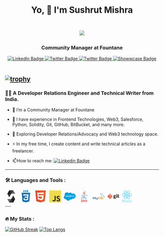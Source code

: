 <h1 align="center"> Yo, 👋 I'm Sushrut Mishra<h1> 
  
<div id="header" align="center">
  <img src="https://media.giphy.com/media/M9gbBd9nbDrOTu1Mqx/giphy.gif" width="100"/>
</div>

<h3 align="center">Community Manager at Fountane</h3>
  
<div id="badges" align="center">
  <a href="https://linkedin.com/in/sushrutkm">
  <img src="https://img.shields.io/badge/LinkedIn-blue?style=for-the-badge&logo=linkedin&logoColor=white" alt="LinkedIn Badge"/>
  </a>
  <a href="https://twitter.com/sushrutkm">
  <img src="https://img.shields.io/badge/Twitter-blue?style=for-the-badge&logo=twitter&logoColor=white" alt="Twitter Badge"/>
  </a>
  <a href="https://sushrutkm.hashnode.dev/">
  <img src="https://img.shields.io/badge/Hashnode-blue?style=for-the-badge&logo=Hashnode&logoColor=white" alt="Twitter Badge"/>
  </a>
  <a href="https://www.showwcase.com/sushrutm">
  <img src="https://img.shields.io/badge/Showwcase-blue?style=for-the-badge&logo=showwcase&logoColor=white" alt="Showwcase Badge"/>
  </a>
</div>

<div id="badges" align="center">
<img src="https://komarev.com/ghpvc/?username=your-github-username&style=flat-square&color=blue" alt=""/>
</div>

[![trophy](https://github-profile-trophy.vercel.app/?username=ryo-ma)](https://github.com/sushrutmishra27/github-profile-trophy)
---

### :man_technologist: A Developer Relations Engineer and Technical Writer from India.
- :telescope: I’m a Community Manager at Fountane 
  
- 📇 I have experience in Frontend Technologies, Web3, Salesforce, Python, Solidity, Git, GitHub, BitBucket, and many more.

- :seedling: Exploring Developer Relations/Advocacy and Web3 technology space.

- :zap: In my free time, I create content and write technical articles as a freelancer.

- :mailbox:How to reach me: [![Linkedin Badge](https://img.shields.io/badge/Sushrut-Hi-red)](https://sushrut.carrd.co)
  
---

### :hammer_and_wrench: Languages and Tools :
<div>
  <img src="https://github.com/devicons/devicon/blob/master/icons/solidity/solidity-original.svg" title="JavaScript" alt="JavaScript" width="40" height="40"/>&nbsp;
  <img src="https://github.com/devicons/devicon/blob/master/icons/css3/css3-plain-wordmark.svg"  title="CSS3" alt="CSS" width="40" height="40"/>&nbsp;
  <img src="https://github.com/devicons/devicon/blob/master/icons/html5/html5-original.svg" title="HTML5" alt="HTML" width="40" height="40"/>&nbsp;
  <img src="https://github.com/devicons/devicon/blob/master/icons/javascript/javascript-original.svg" title="JavaScript" alt="JavaScript" width="40" height="40"/>&nbsp;
  <img src="https://github.com/devicons/devicon/blob/master/icons/salesforce/salesforce-original.svg" title="React" alt="React" width="40" height="40"/>&nbsp;
  <img src="https://github.com/devicons/devicon/blob/master/icons/java/java-original-wordmark.svg" title="Java" alt="Java" width="40" height="40"/>&nbsp;
  <img src="https://github.com/devicons/devicon/blob/master/icons/mysql/mysql-original-wordmark.svg" title="MySQL"  alt="MySQL" width="40" height="40"/>&nbsp;
  <img src="https://github.com/devicons/devicon/blob/master/icons/git/git-original-wordmark.svg" title="Git" **alt="Git" width="40" height="40"/>
  <img src="https://github.com/devicons/devicon/blob/master/icons/react/react-original-wordmark.svg" title="React" alt="React" width="40" height="40"/>&nbsp;
</div>
--- 

### :fire: My Stats :
  [![GitHub Streak](http://github-readme-streak-stats.herokuapp.com?user=sushrutmishra27&theme=dark&background=000000)](https://git.io/streak-stats)
  [![Top Langs](https://github-readme-stats.vercel.app/api/top-langs/?username=sushrutmishra27)](https://github.com/anuraghazra/github-readme-stats)
